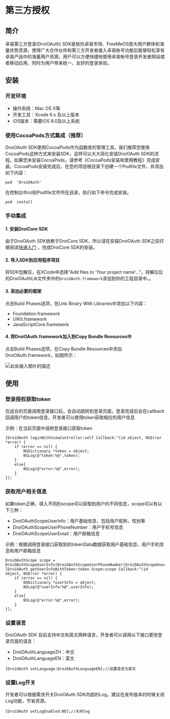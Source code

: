 # 第三方授权  

## 简介

卓易第三方登录(DroiOAuth) SDK是依托卓易市场、FreeMeOS庞大用户群体和海量优势资源，使得广大合作伙伴和第三方开发者接入卓易帐号功能后能够轻松享有卓易产品中的海量用户资源。用户可以方便快捷地使用卓易帐号登录开发者网站或者移动应用，同时为用户带来统一、友好的登录体验。
 
## 安装  

### 开发环境  
* 操作系统：Mac OS X等
* 开发工具：Xcode 6.x 及以上版本
* iOS版本：需要iOS 8.0及以上系统  

### 使用CocoaPods方式集成（推荐）

DroiOAuth SDK使用CocoaPods作为函数库的管理工具。我们推荐您使用CocoaPods这种方式来安装SDK，这样可以大大简化安装DroiOAuth SDK的流程。如果您未安装CocoaPods，请参考《CocoaPods安装和使用教程》完成安装。CocoaPods安装完成后，在您的项目根目录下创建一个Podfile文件，并添加如下内容：

	pod  'DroiOAuth'
在控制台中cd到Podfile文件所在目录，执行如下命令完成安装。

	pod  install
	
###  手动集成
#### 1. 安装DroiCore SDK

由于DroiOAuth SDK依赖于DroiCore SDK，所以请在安装DroiOAuth SDK之前仔细阅读[快速入门](http://baastest.droi.cn/Index/docStart.html) ，完成DroiCore SDK的安装。

#### 2. 导入SDK到应用程序项目

将SDK包解压，在XCode中选择”Add files to 'Your project name’…”，将解压后的DroiOAuthLib文件夹中的`DroiOAuth.framework`添加到你的工程目录中。。

#### 3. 添加必要的框架
点击Build Phases选项，在Link Binary With Libraries中添加以下内容：

* Foundation.framework
* UIKit.framework
* JavaScriptCore.framework

#### 4. 将DroiOAuth.framework加入到Copy Bundle Resources中
点击Build Phases选项，在Copy Bundle Resources中添加DroiOAuth.framework，如图所示：

![此处输入图片的描述][1]

## 使用  

### 登录授权获取token

在适合的页面调用登录接口后，会自动跳转到登录页面，登录完成后会在callback回调用户的token信息，开发者可以使用token获取相应的用户信息

示例：在当前页面中调用登录接口获取token

```
[DroiOAuth loginWithViewController:self Callback:^(id object, NSError *error) {
	if (error == nil) {
		NSDictionary *token = object;
		NSLog(@"token:%@",token);
	}
	else{
		NSLog(@"error:%@",error);
	}
}];
```   
### 获取用户相关信息

如果token正确，填入不同的scope可以获取到用户的不同信息，scope可以有以下三种：

* DroiOAuthScopeUserInfo：用户基础信息，包括用户昵称，性别等
* DroiOAuthScopeUserPhoneNumber：用户手机号信息
* DroiOAuthScopeUserEmail：用户邮箱信息

示例：根据调用登录接口获取到的tokenData数据获取用户基础信息、用户手机信息和用户邮箱信息

```
DroiOAuthScope scope = DroiOAuthScopeUserInfo|DroiOAuthScopeUserPhoneNumber|DroiOAuthScopeUserEmail;
[DroiOAuth getUserInfoWithToken:token Scope:scope Callback:^(id object, NSError *error) {
	if (error == nil) {        
		NSDictionary *userInfo = object;
		NSLog(@"userInfo:%@",userInfo);
	}
	else{
		NSLog(@"error:%@",error);
	}
}];
```

### 设置语言
DroiOAuth SDK 目前支持中文和英文两种语言，开发者可以调用以下接口更改登录页面的语言：

* DroiOAuthLanguageZH：中文
* DroiOAuthLanguageEN：英文

```
[DroiOAuth setLanguage:DroiOAuthLanguageEN];//设置语言为英文
```
### 设置Log开关
开发者可以根据需求开关DroiOAuth SDK内部的Log，建议在发布版本的时候关闭Log功能，节省资源。

```
[DroiOAuth setLogEnabled:NO];//关闭log
```
[1]: http://baastest.droi.cn/Uploads/DocFile/57692b2a0f2b6.png